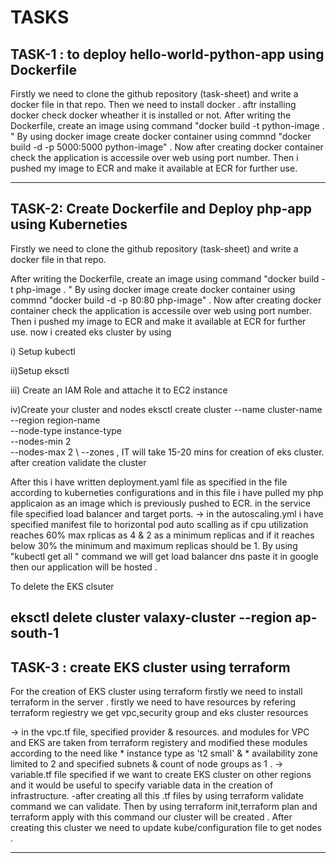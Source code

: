 # TASKS
TASK-1 : to deploy hello-world-python-app using Dockerfile
---------------------------------------------------------------
Firstly we need to clone the github repository (task-sheet) and write a docker file in that repo.
  Then we need to install docker . aftr installing docker check docker wheather it is installed or not.
  After writing the Dockerfile, create an image using command "docker build -t python-image . " 
  By using docker image create docker container using commnd "docker build -d -p 5000:5000 python-image" .
  Now after creating docker container check the  application is accessile over web using port number.
  Then i pushed  my image to ECR and make it available at ECR for further use.
  
---------------------------------------------------------------------------------------------------------------------------------------------------------

TASK-2: Create Dockerfile and Deploy php-app using Kuberneties
-------------------------------------------------------------------
Firstly we need to clone the github repository (task-sheet) and write a docker file in that repo.

After writing the Dockerfile, create an image using command "docker build -t php-image . " 
  By using docker image create docker container using commnd "docker build -d -p 80:80 php-image" .
  Now after creating docker container check the  application is accessile over web using port number.
  Then i pushed  my image to ECR and make it available at ECR for further use.
now i created eks cluster by using 

i) Setup kubectl

ii)Setup eksctl

iii) Create an IAM Role and attache it to EC2 instance

iv)Create your cluster and nodes
eksctl create cluster --name cluster-name  \
--region region-name \
--node-type instance-type \
--nodes-min 2 \
--nodes-max 2 \ 
--zones <AZ-1>,<AZ-2>
 IT will take 15-20 mins for creation of eks cluster. after creation validate the cluster 
 
 After this i have written deployment.yaml file as specified in the file according to kuberneties configurations and in this file i have pulled my php applicaion as an image which is previously pushed to ECR.
in the service file specified load balancer and target ports.
 -> in the autoscaling.yml i have specified manifest file to horizontal pod auto scalling as if cpu utilization reaches 60%  max rplicas as 4 & 2 as a minimum replicas and if it reaches below 30% the minimum and maximum replicas should be 1.
By using "kubectl get all " command we will get load balancer dns paste it in google then our application will be hosted .

To delete the EKS clsuter

eksctl delete cluster valaxy-cluster --region ap-south-1
---------------------------------------------------------------------------------------------------------------------------------------------------------

TASK-3 : create EKS cluster using terraform
--------------------------------------------
For the creation of EKS cluster using terraform firstly we need to install terraform in the server . 
firstly we need to have resources by refering terraform regiestry we get vpc,security group and eks cluster resources

 -> in the vpc.tf file, specified provider  & resources. and modules for VPC and EKS are taken from terraform registery and modified these modules according to the need like * instance type as 't2 small' & * availability zone limited to 2 and specified subnets & count of node groups as 1 .
 -> variable.tf file specified if we want to create EKS cluster on other regions and it would be useful to specify variable data in the creation of infrastructure.
 -after creating all this  .tf files by using terraform validate command we can validate.
Then by using terraform init,terraform plan and terraform apply with this command our cluster will be created .
After creating this cluster we need to update kube/configuration file to get nodes .
 
--------------------------------------------------------------------------------------------------------------------------------------------------------- 
